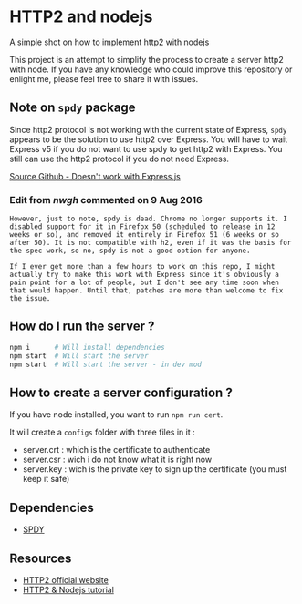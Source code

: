 # HTTP2 and nodejs

A simple shot on how to implement http2 with nodejs

This project is an attempt to simplify the process to create a server http2 with node. If you have any knowledge who could improve this repository or enlight me, please feel free to share it with issues.

## Note on `spdy` package
Since http2 protocol is not working with the current state of Express, `spdy` appears to be the solution to use http2 over Express. You will have to wait Express v5 if you do not want to use spdy to get http2 with Express. You still can use the http2 protocol if you do not need Express.

[Source Github - Doesn't work with Express.js](https://github.com/molnarg/node-http2/issues/100)

### Edit from *nwgh* commented on 9 Aug 2016
```
However, just to note, spdy is dead. Chrome no longer supports it. I disabled support for it in Firefox 50 (scheduled to release in 12 weeks or so), and removed it entirely in Firefox 51 (6 weeks or so after 50). It is not compatible with h2, even if it was the basis for the spec work, so no, spdy is not a good option for anyone.

If I ever get more than a few hours to work on this repo, I might actually try to make this work with Express since it's obviously a pain point for a lot of people, but I don't see any time soon when that would happen. Until that, patches are more than welcome to fix the issue.
```

## How do I run the server ?
```bash
npm i      # Will install dependencies
npm start  # Will start the server
npm start  # Will start the server - in dev mod
```

## How to create a server configuration ?
If you have node installed, you want to run `npm run cert`.

It will create a `configs` folder with three files in it :
- server.crt : which is the certificate to authenticate
- server.csr : wich i do not know what it is right now
- server.key : wich is the private key to sign up the certificate (you must keep it safe)

## Dependencies
- [SPDY](https://www.npmjs.com/package/spdy)

## Resources
- [HTTP2 official website](https://http2.github.io/faq/)
- [HTTP2 & Nodejs tutorial](https://webapplog.com/http2-node/)
